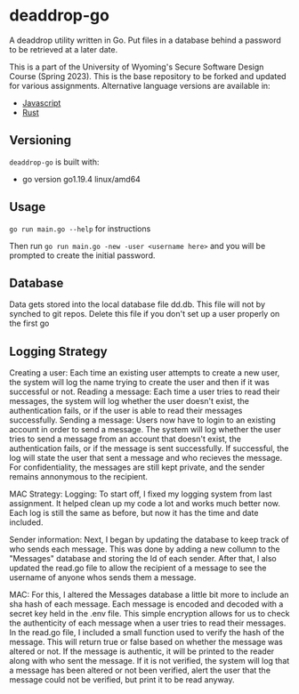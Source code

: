 # deaddrop-go

A deaddrop utility written in Go. Put files in a database behind a password to be retrieved at a later date.

This is a part of the University of Wyoming's Secure Software Design Course (Spring 2023). This is the base repository to be forked and updated for various assignments. Alternative language versions are available in:
- [Javascript](https://github.com/andey-robins/deaddrop-js)
- [Rust](https://github.com/andey-robins/deaddrop-rs)

## Versioning

`deaddrop-go` is built with:
- go version go1.19.4 linux/amd64

## Usage

`go run main.go --help` for instructions

Then run `go run main.go -new -user <username here>` and you will be prompted to create the initial password.

## Database

Data gets stored into the local database file dd.db. This file will not by synched to git repos. Delete this file if you don't set up a user properly on the first go

## Logging Strategy

Creating a user: Each time an existing user attempts to create a new user, the system will log the name trying to create the user and then if it was successful or not. 
Reading a message: Each time a user tries to read their messages, the system will log whether the user doesn't exist, the authentication fails, or if the user is able to read their messages successfully.
Sending a message: Users now have to login to an existing account in order to send a message. The system will log whether the user tries to send a message from an account that doesn't exist, the authentication fails, or if the message is sent successfully. If successful, the log will state the user that sent a message and who recieves the message. For confidentiality, the messages are still kept private, and the sender remains annonymous to the recipient.

MAC Strategy:
Logging: To start off, I fixed my logging system from last assignment. It helped clean up my code a lot and works much better now. Each log is still the same as before, but now it has the time and date included.

Sender information: Next, I began by updating the database to keep track of who sends each message. This was done by adding a new collumn to the "Messages" database and storing the Id of each sender. After that, I also updated the read.go file to allow the recipient of a message to see the username of anyone whos sends them a message. 

MAC: For this, I altered the Messages database a little bit more to include an sha hash of each message. Each message is encoded and decoded with a secret key held in the .env file. This simple encryption allows for us to check the authenticity of each message when a user tries to read their messages. In the read.go file, I included a small function used to verify the hash of the message. This will return true or false based on whether the message was altered or not. If the message is authentic, it will be printed to the reader along with who sent the message. If it is not verified, the system will log that a message has been altered or not been verified, alert the user that the message could not be verified, but print it to be read anyway. 

